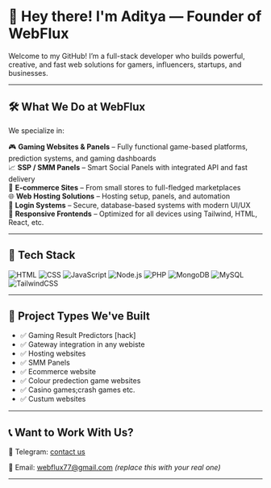# 👋 Hey there! I'm Aditya — Founder of **WebFlux**

Welcome to my GitHub! I’m a full-stack developer who builds powerful, creative, and fast web solutions for gamers, influencers, startups, and businesses.

---

## 🛠️ What We Do at **WebFlux**

We specialize in:

🎮 **Gaming Websites & Panels** – Fully functional game-based platforms, prediction systems, and gaming dashboards  
📈 **SSP / SMM Panels** – Smart Social Panels with integrated API and fast delivery  
🛒 **E-commerce Sites** – From small stores to full-fledged marketplaces  
🌐 **Web Hosting Solutions** – Hosting setup, panels, and automation  
🔐 **Login Systems** – Secure, database-based systems with modern UI/UX  
📱 **Responsive Frontends** – Optimized for all devices using Tailwind, HTML, React, etc.

---

## 🧠 Tech Stack

![HTML](https://img.shields.io/badge/HTML5-E34F26?style=flat&logo=html5&logoColor=white)
![CSS](https://img.shields.io/badge/CSS3-1572B6?style=flat&logo=css3&logoColor=white)
![JavaScript](https://img.shields.io/badge/JavaScript-F7DF1E?style=flat&logo=javascript&logoColor=black)
![Node.js](https://img.shields.io/badge/Node.js-339933?style=flat&logo=node.js&logoColor=white)
![PHP](https://img.shields.io/badge/PHP-777BB4?style=flat&logo=php&logoColor=white)
![MongoDB](https://img.shields.io/badge/MongoDB-47A248?style=flat&logo=mongodb&logoColor=white)
![MySQL](https://img.shields.io/badge/MySQL-005C84?style=flat&logo=mysql&logoColor=white)
![TailwindCSS](https://img.shields.io/badge/TailwindCSS-06B6D4?style=flat&logo=tailwindcss&logoColor=white)

---

## 🌟  Project Types We've Built

- ✅ Gaming Result Predictors [hack]
- ✅ Gateway integration in any webiste  
- ✅ Hosting websites 
- ✅ SMM Panels  
- ✅ Ecommerce website
- ✅ Colour predection game websites
- ✅ Casino games;crash games etc.
- ✅ Custum websites

---

## 📞 Want to Work With Us?

📩 Telegram: [contact us](https://t.me/Brutal900l)  
 
📧 Email: webflux77@gmail.com *(replace this with your real one)*

---

